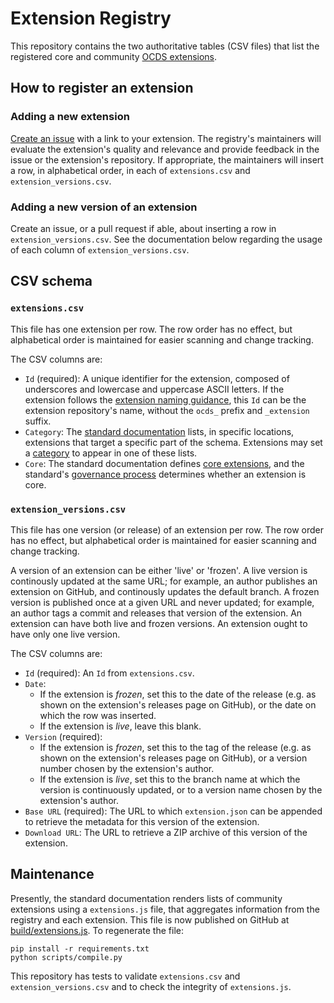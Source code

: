 # Extension Registry

This repository contains the two authoritative tables (CSV files) that list the registered core and community [OCDS extensions](http://standard.open-contracting.org/latest/en/extensions/).

## How to register an extension

### Adding a new extension

[Create an issue](https://github.com/open-contracting/extension_registry/issues/new) with a link to your extension. The registry's maintainers will evaluate the extension's quality and relevance and provide feedback in the issue or the extension's repository. If appropriate, the maintainers will insert a row, in alphabetical order, in each of `extensions.csv` and `extension_versions.csv`.

### Adding a new version of an extension

Create an issue, or a pull request if able, about inserting a row in `extension_versions.csv`. See the documentation below regarding the usage of each column of `extension_versions.csv`.

## CSV schema

### `extensions.csv`

This file has one extension per row. The row order has no effect, but alphabetical order is maintained for easier scanning and change tracking.

The CSV columns are:

* `Id` (required): A unique identifier for the extension, composed of underscores and lowercase and uppercase ASCII letters. If the extension follows the [extension naming guidance](https://github.com/open-contracting/standard_extension_template#naming-extension-repositories), this `Id` can be the extension repository's name, without the `ocds_` prefix and `_extension` suffix.
*  `Category`: The [standard documentation](http://standard.open-contracting.org/) lists, in specific locations, extensions that target a specific part of the schema. Extensions may set a [category](/schema/extensions-schema.json) to appear in one of these lists.
*  `Core`: The standard documentation defines [core extensions](http://standard.open-contracting.org/latest/en/extensions/), and the standard's [governance process](http://standard.open-contracting.org/latest/en/support/governance/) determines whether an extension is core.

### `extension_versions.csv`

This file has one version (or release) of an extension per row. The row order has no effect, but alphabetical order is maintained for easier scanning and change tracking.

A version of an extension can be either 'live' or 'frozen'. A live version is continously updated at the same URL; for example, an author publishes an extension on GitHub, and continously updates the default branch. A frozen version is published once at a given URL and never updated; for example, an author tags a commit and releases that version of the extension. An extension can have both live and frozen versions. An extension ought to have only one live version.

The CSV columns are:

* `Id` (required): An `Id` from `extensions.csv`.
* `Date`:
  * If the extension is *frozen*, set this to the date of the release (e.g. as shown on the extension's releases page on GitHub), or the date on which the row was inserted.
  * If the extension is *live*, leave this blank.
* `Version` (required):
  * If the extension is *frozen*, set this to the tag of the release (e.g. as shown on the extension's releases page on GitHub), or a version number chosen by the extension's author.
  * If the extension is *live*, set this to the branch name at which the version is continuously updated, or to a version name chosen by the extension's author.
* `Base URL` (required): The URL to which `extension.json` can be appended to retrieve the metadata for this version of the extension.
* `Download URL`: The URL to retrieve a ZIP archive of this version of the extension.

## Maintenance

Presently, the standard documentation renders lists of community extensions using a `extensions.js` file, that aggregates information from the registry and each extension. This file is now published on GitHub at [build/extensions.js](/build/extensions.js). To regenerate the file:

    pip install -r requirements.txt
    python scripts/compile.py

This repository has tests to validate `extensions.csv` and `extension_versions.csv` and to check the integrity of `extensions.js`.
